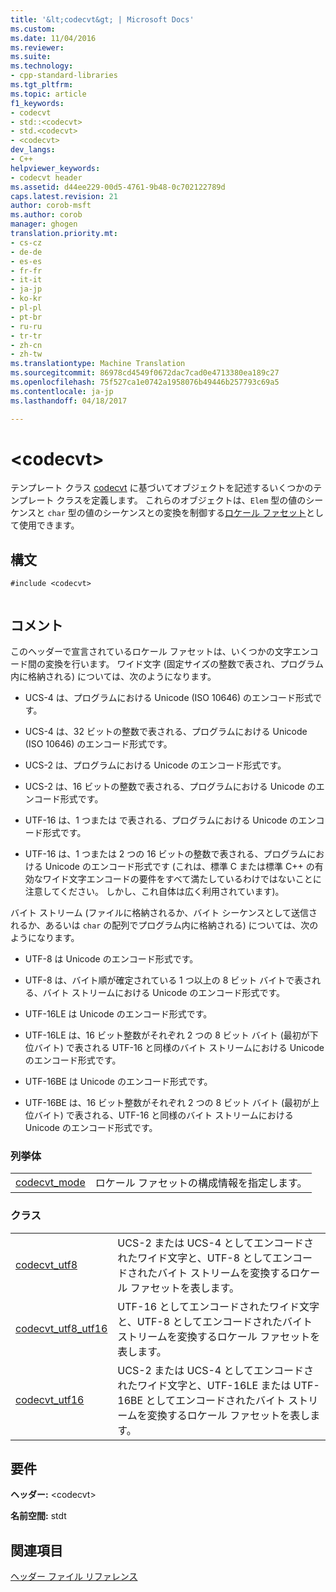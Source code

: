 ```yaml
---
title: '&lt;codecvt&gt; | Microsoft Docs'
ms.custom: 
ms.date: 11/04/2016
ms.reviewer: 
ms.suite: 
ms.technology:
- cpp-standard-libraries
ms.tgt_pltfrm: 
ms.topic: article
f1_keywords:
- codecvt
- std::<codecvt>
- std.<codecvt>
- <codecvt>
dev_langs:
- C++
helpviewer_keywords:
- codecvt header
ms.assetid: d44ee229-00d5-4761-9b48-0c702122789d
caps.latest.revision: 21
author: corob-msft
ms.author: corob
manager: ghogen
translation.priority.mt:
- cs-cz
- de-de
- es-es
- fr-fr
- it-it
- ja-jp
- ko-kr
- pl-pl
- pt-br
- ru-ru
- tr-tr
- zh-cn
- zh-tw
ms.translationtype: Machine Translation
ms.sourcegitcommit: 86978cd4549f0672dac7cad0e4713380ea189c27
ms.openlocfilehash: 75f527ca1e0742a1958076b49446b257793c69a5
ms.contentlocale: ja-jp
ms.lasthandoff: 04/18/2017

---
```

# <a name="ltcodecvtgt"></a>&lt;codecvt&gt;
テンプレート クラス [codecvt](../standard-library/codecvt-class.md) に基づいてオブジェクトを記述するいくつかのテンプレート クラスを定義します。 これらのオブジェクトは、`Elem` 型の値のシーケンスと `char` 型の値のシーケンスとの変換を制御する[ロケール ファセット](../standard-library/locale-class.md#facet_class)として使用できます。  
  
## <a name="syntax"></a>構文  
  
```  
#include <codecvt>  
  
```  
  
## <a name="remarks"></a>コメント  
 このヘッダーで宣言されているロケール ファセットは、いくつかの文字エンコード間の変換を行います。 ワイド文字 (固定サイズの整数で表され、プログラム内に格納される) については、次のようになります。  
  
-   UCS-4 は、プログラムにおける Unicode (ISO 10646) のエンコード形式です。  
  
-   UCS-4 は、32 ビットの整数で表される、プログラムにおける Unicode (ISO 10646) のエンコード形式です。  
  
-   UCS-2 は、プログラムにおける Unicode のエンコード形式です。  
  
-   UCS-2 は、16 ビットの整数で表される、プログラムにおける Unicode のエンコード形式です。  
  
-   UTF-16 は、1 つまたは で表される、プログラムにおける Unicode のエンコード形式です。  
  
-   UTF-16 は、1 つまたは 2 つの 16 ビットの整数で表される、プログラムにおける Unicode のエンコード形式です  (これは、標準 C または標準 C++ の有効なワイド文字エンコードの要件をすべて満たしているわけではないことに注意してください。 しかし、これ自体は広く利用されています)。  
  
 バイト ストリーム (ファイルに格納されるか、バイト シーケンスとして送信されるか、あるいは `char` の配列でプログラム内に格納される) については、次のようになります。  
  
-   UTF-8 は Unicode のエンコード形式です。  
  
-   UTF-8 は、バイト順が確定されている 1 つ以上の 8 ビット バイトで表される、バイト ストリームにおける Unicode のエンコード形式です。  
  
-   UTF-16LE は Unicode のエンコード形式です。  
  
-   UTF-16LE は、16 ビット整数がそれぞれ 2 つの 8 ビット バイト (最初が下位バイト) で表される UTF-16 と同様のバイト ストリームにおける Unicode のエンコード形式です。  
  
-   UTF-16BE は Unicode のエンコード形式です。  
  
-   UTF-16BE は、16 ビット整数がそれぞれ 2 つの 8 ビット バイト (最初が上位バイト) で表される、UTF-16 と同様のバイト ストリームにおける Unicode のエンコード形式です。  
  
### <a name="enumerations"></a>列挙体  
  
|||  
|-|-|  
|[codecvt_mode](../standard-library/codecvt-enums.md#codecvt_mode)|ロケール ファセットの構成情報を指定します。|  
  
### <a name="classes"></a>クラス  
  
|||  
|-|-|  
|[codecvt_utf8](codecvt-utf8-class.md)|UCS-2 または UCS-4 としてエンコードされたワイド文字と、UTF-8 としてエンコードされたバイト ストリームを変換するロケール ファセットを表します。|  
|[codecvt_utf8_utf16](codecvt-utf8-utf16-class.md)|UTF-16 としてエンコードされたワイド文字と、UTF-8 としてエンコードされたバイト ストリームを変換するロケール ファセットを表します。|  
|[codecvt_utf16](codecvt-utf16-class.md)|UCS-2 または UCS-4 としてエンコードされたワイド文字と、UTF-16LE または UTF-16BE としてエンコードされたバイト ストリームを変換するロケール ファセットを表します。|  

  
## <a name="requirements"></a>要件  
 **ヘッダー:** \<codecvt>  
  
 **名前空間:** stdt  
  
## <a name="see-also"></a>関連項目  
 [ヘッダー ファイル リファレンス](../standard-library/cpp-standard-library-header-files.md)





